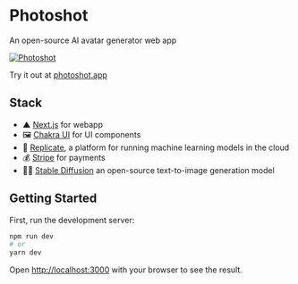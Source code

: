 # Photoshot

An open-source AI avatar generator web app

[![Photoshot](https://photoshot.app/og-cover.jpg)
](https://user-images.githubusercontent.com/1102595/206658000-d349ef06-e4f2-4626-9deb-6c8a246f7553.mp4
)

Try it out at [photoshot.app](https://photoshot.app)

## Stack

- ▲ [Next.js](https://nextjs.org/) for webapp
- 🖼 [Chakra UI](https://chakra-ui.com/) for UI components
- 🧠 [Replicate](https://replicate.com/), a platform for running machine learning models in the cloud
- 💰 [Stripe](https://stripe.com/) for payments
- 👩‍🎨 [Stable Diffusion](https://replicate.com/stability-ai/stable-diffusion) an open-source text-to-image generation model

## Getting Started

First, run the development server:

```bash
npm run dev
# or
yarn dev
```

Open [http://localhost:3000](http://localhost:3000) with your browser to see the result.
